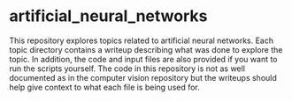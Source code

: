 # artificial_neural_networks
This repository explores topics related to artificial neural networks. Each topic directory contains a writeup describing what was done
to explore the topic. In addition, the code and input files are also provided if you want to run the scripts yourself. The code in 
this repository is not as well documented as in the computer vision repository but the writeups should help give context to what
each file is being used for.
